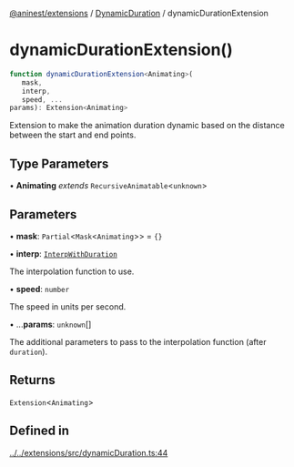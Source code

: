 [@aninest/extensions](../../index.md) / [DynamicDuration](../index.md) / dynamicDurationExtension

# dynamicDurationExtension()

```ts
function dynamicDurationExtension<Animating>(
   mask, 
   interp, 
   speed, ...
params): Extension<Animating>
```

Extension to make the animation duration dynamic based on
the distance between the start and end points.

## Type Parameters

• **Animating** *extends* `RecursiveAnimatable`\<`unknown`\>

## Parameters

• **mask**: `Partial`\<`Mask`\<`Animating`\>\> = `{}`

• **interp**: [`InterpWithDuration`](../type-aliases/InterpWithDuration.md)

The interpolation function to use.

• **speed**: `number`

The speed in units per second.

• ...**params**: `unknown`[]

The additional parameters to pass to the interpolation
function (after `duration`).

## Returns

`Extension`\<`Animating`\>

## Defined in

[../../extensions/src/dynamicDuration.ts:44](https://github.com/zphrs/aninest/blob/93165c72e5bf58f07554172fb8f04e60bd3cd7ed/extensions/src/dynamicDuration.ts#L44)
